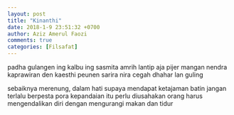 ```yaml
---
layout: post
title: "Kinanthi"
date: 2018-1-9 23:51:32 +0700
author: Aziz Amerul Faozi
comments: true
categories: [Filsafat]
---
```


padha gulangen ing kalbu
ing sasmita amrih lantip
aja pijer mangan nendra
kaprawiran den kaesthi
peunen sarira nira
cegah dhahar lan guling


sebaiknya merenung, dalam hati
supaya mendapat ketajaman batin
jangan terlalu berpesta pora
kepandaian itu perlu diusahakan
orang harus mengendalikan diri 
dengan mengurangi makan dan tidur
